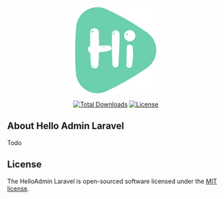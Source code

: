 
<p align="center"><a href="https://demo.helloadmin.cn" target="_blank"><img src="https://raw.githubusercontent.com/heliosker/helloadmin-laravel/master/public/logo.png" width="200"></a></p>

<p align="center">
<a href="https://packagist.org/packages/laravel/framework"><img src="https://img.shields.io/packagist/dt/laravel/framework" alt="Total Downloads"></a>
<a href="https://packagist.org/packages/laravel/framework"><img src="https://img.shields.io/packagist/l/laravel/framework" alt="License"></a>
</p>

## About Hello Admin Laravel

Todo


## License

The HelloAdmin Laravel is open-sourced software licensed under the [MIT license](https://opensource.org/licenses/MIT).
